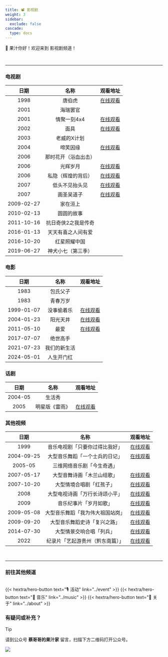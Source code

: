```yaml
---
title: 📽️ 影视剧
weight: 3
sidebar:
  exclude: false
cascade:
  type: docs
---
```


🧃 果汁你好！欢迎来到 影视剧频道！

<!--more-->

<br>
<hr>

### 电视剧

|日期|名称|观看地址|
|:-----:|:-----:|:-----:|
|1998|唐伯虎|[在线观看](../film/1998/)|
|2001|海瑞罢官||
|2001|情聚一刻4x4|[在线观看](https://mp.weixin.qq.com/s/jLc2Mf2XnBsICqyln-_V4Q)|
|2002|面具|[在线观看](../film/2002/)|
|2003|老威的X计划||
|2004|啼笑因缘|[在线观看](https://mp.weixin.qq.com/s/WVpE94fanQj-qviKphlYtw)|
|2006|那时花开（浴血出击）||
|2006|光辉岁月|[在线观看](https://mp.weixin.qq.com/mp/appmsgalbum?action=getalbum&__biz=MzkyODc5OTQxOA==&scene=1&album_id=3718822833745526786&count=3#wechat_redirect)|
|2006|私隐（辉煌的背后）|[在线观看](https://mp.weixin.qq.com/mp/appmsgalbum?action=getalbum&__biz=MzkyODc5OTQxOA==&scene=1&album_id=3823088175189327874&count=3#wechat_redirect)|
|2007|低头不见抬头见|[在线观看](../film/2007-1/)|
|2007|画圣吴道子|[在线观看](../film/2007-2/)|
|2009-02-27|家在洹上||
|2010-02-13|圆圆的故事||
|2011-10-16|抗日奇侠2之我是传奇||
|2016-01-13|天天有喜之人间有爱||
|2016-10-20|红星照耀中国||
|2019-06-27|神犬小七（第三季）||


### 电影

|日期|名称|观看地址|
|:-----:|:-----:|:-----:|
|1983|包氏父子||
|1983|青春万岁||
|1999-01-07|没事偷着乐|[在线观看](https://mp.weixin.qq.com/s/opAu23rhs3f2LA04DCR6NQ)|
|2004-01-23|阳光天井|[在线观看](../film/2004/)|
|2011-05-10|最爱|[在线观看](https://mp.weixin.qq.com/s/tT7UgcgV2nxku2QQiZdr6Q)|
|2017-07-07|绝世高手||
|2021-07-23|我们的新生活||
|2024-05-01|人生开门红||

### 话剧

|日期|名称|观看地址|
|:-----:|:-----:|:-----:|
|2004-05|生活秀||
|2005|明星版《雷雨》|[在线观看](../film/2005/)|

### 其他视频

|日期|名称|观看地址|
|:-----:|:-----:|:-----:|
|1999|音乐电视剧「只要你过得比我好」|[在线观看](../film/1999/)|
|2004-09-25|大型音乐舞蹈「一个士兵的日记」|[在线观看](../film/20040925/)|
|2005-05|三维网络音乐剧「今生奇遇」||
|2007-05-17|大型音舞诗画「木兰山组歌」|[在线观看](../film/20070517/)|
|2007-10-20|大型情境合唱剧「红孩子」|[在线观看](../film/20071020/)|
|2008|大型电视诗画「万行长诗颂小平」|[在线观看](../film/2008/)|
|2009|音乐纪事片「岁月如歌」|[在线观看](../film/2009/)|
|2009-05-08|大型音乐舞蹈「我为伟大祖国站岗」|[在线观看](../film/20090508/)|
|2009-09-20|大型音乐舞蹈史诗「复兴之路」|[在线观看](../film/20090920/)|
|2014-07-30|大型情景交响合唱「列兵」|[在线观看](../film/20140730/)|
|2022|纪录片「艺起游贵州（黔东南篇）」|[在线观看](../film/2022/)|

<br>
<hr>

### 前往其他频道
<br>
{{< hextra/hero-button text="🎙️ 活动" link="../event" >}}
<!-- {{< hextra/hero-button text="📺 电视节目" link="../show" >}} -->
{{< hextra/hero-button text="🎻 音乐" link="../music" >}}
<!-- {{< hextra/hero-button text="📚 文章" link="../article" >}} -->
{{< hextra/hero-button text="👋 关于" link="../about" >}}

### 有疑问或补充？

> [!TIP]
> 请到公众号  **蔡哥哥的果汁家**  留言，扫描下方二维码打开公众号。

![](../qrcode.jpg)